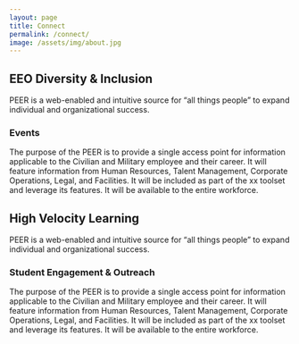 ```yaml
---
layout: page
title: Connect
permalink: /connect/
image: /assets/img/about.jpg
---
```


## EEO Diversity & Inclusion

PEER is a web-enabled and intuitive source for “all things people” to expand individual and organizational success.

### Events

The purpose of the PEER is to provide a single access point for information applicable to the Civilian and Military employee and their career. It will feature information from Human Resources, Talent Management, Corporate Operations, Legal, and Facilities. It will be included as part of the xx toolset and leverage its features. It will be available to the entire workforce.

## High Velocity Learning

PEER is a web-enabled and intuitive source for “all things people” to expand individual and organizational success.

### Student Engagement & Outreach

The purpose of the PEER is to provide a single access point for information applicable to the Civilian and Military employee and their career. It will feature information from Human Resources, Talent Management, Corporate Operations, Legal, and Facilities. It will be included as part of the xx toolset and leverage its features. It will be available to the entire workforce.
